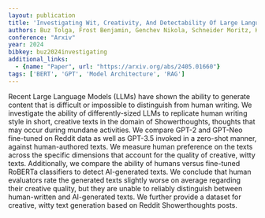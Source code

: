 ```yaml
---
layout: publication
title: 'Investigating Wit, Creativity, And Detectability Of Large Language Models In Domain-specific Writing Style Adaptation Of Reddit''s Showerthoughts'
authors: Buz Tolga, Frost Benjamin, Genchev Nikola, Schneider Moritz, Kaffee Lucie-aimée, De Melo Gerard
conference: "Arxiv"
year: 2024
bibkey: buz2024investigating
additional_links:
  - {name: "Paper", url: "https://arxiv.org/abs/2405.01660"}
tags: ['BERT', 'GPT', 'Model Architecture', 'RAG']
---
```

Recent Large Language Models (LLMs) have shown the ability to generate
content that is difficult or impossible to distinguish from human writing. We
investigate the ability of differently-sized LLMs to replicate human writing
style in short, creative texts in the domain of Showerthoughts, thoughts that
may occur during mundane activities. We compare GPT-2 and GPT-Neo fine-tuned on
Reddit data as well as GPT-3.5 invoked in a zero-shot manner, against
human-authored texts. We measure human preference on the texts across the
specific dimensions that account for the quality of creative, witty texts.
Additionally, we compare the ability of humans versus fine-tuned RoBERTa
classifiers to detect AI-generated texts. We conclude that human evaluators
rate the generated texts slightly worse on average regarding their creative
quality, but they are unable to reliably distinguish between human-written and
AI-generated texts. We further provide a dataset for creative, witty text
generation based on Reddit Showerthoughts posts.
